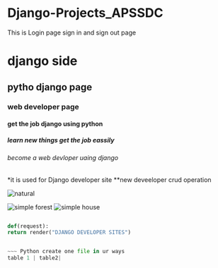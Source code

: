 # Django-Projects_APSSDC
This is Login page sign in and sign out page

# django side
## pytho django page
### web developer page
#### get the job django using python 
##### learn new things get the job eassily
###### become  a  web devloper uaing django

*it is used for Django developer site 
**new deveeloper crud operation




![natural](https://i.pinimg.com/originals/1c/aa/c5/1caac55143e3e11461c6ae5962403deb.jpg)

![simple forest](https://www.marshallsindia.com/images/younique/nature/nature-cover-slider-6.jpg)
![simple house](https://i.ytimg.com/vi/r0m31joZaoE/maxresdefault.jpg)


~~~ python

def(request):
return render("DJANGO DEVELOPER SITES")


~~~ Python create one file in ur ways 
table 1 | table2|
